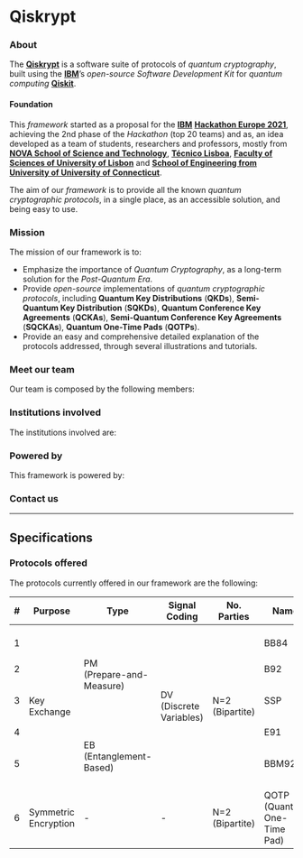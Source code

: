 # Qiskrypt

### About


The [**Qiskrypt**](https://qiskrypt.github.io/) is a software suite of protocols of _quantum cryptography_, built using the [**IBM**](https://www.ibm.com/)’s _open-source_ _Software Development Kit_ for _quantum computing_ [**Qiskit**](https://qiskit.org/).

#### Foundation

This _framework_ started as a proposal for the [**IBM**](https://www.ibm.com/) [**Hackathon Europe 2021**](https://qiskithackathoneurope.bemyapp.com/), achieving the 2nd phase of the _Hackathon_ (top 20 teams) and as, an idea developed as a team of students, researchers and professors, mostly from [**NOVA School of Science and Technology**](https://www.fct.unl.pt/), [**Técnico Lisboa**](https://tecnico.ulisboa.pt/en/), [**Faculty of Sciences of University of Lisbon**](https://ciencias.ulisboa.pt/en) and [**School of Engineering from University of University of Connecticut**](https://www.engr.uconn.edu/).

The aim of our _framework_ is to provide all the known _quantum cryptographic protocols_, in a single place, as an accessible solution, and being easy to use.

### Mission

The mission of our framework is to:
* Emphasize the importance of _Quantum Cryptography_, as a long-term solution for the _Post-Quantum Era_.
* Provide _open-source_ implementations of _quantum cryptographic protocols_, including **Quantum Key Distributions** (**QKDs**), **Semi-Quantum Key Distribution** (**SQKDs**), **Quantum Conference Key Agreements** (**QCKAs**), **Semi-Quantum Conference Key Agreements** (**SQCKAs**), **Quantum One-Time Pads** (**QOTPs**).
* Provide an easy and comprehensive detailed explanation of the protocols addressed, through several illustrations and tutorials.


### Meet our team

Our team is composed by the following members:


### Institutions involved

The institutions involved are:


### Powered by

This framework is powered by:


### Contact us

***

## Specifications

### Protocols offered

The protocols currently offered in our framework are the following:


<table class="tg">
<thead>
  <tr>
    <th>#</th>
    <th>Purpose</th>
    <th>Type</th>
    <th>Signal Coding</th>
    <th>No. Parties</th>
    <th>Name</th>
    <th>Year</th>
    <th>Authors</th>
    <th>Ref.</th>
    <th>Offered Since</th>
  </tr>
</thead>
<tbody>
  <tr>
    <td>1</td>
    <td rowspan="5">Key Exchange</td>
    <td rowspan="3">PM<br>(Prepare-and-Measure)</td>
    <td rowspan="5">DV<br>(Discrete Variables)</td>
    <td rowspan="5">N=2<br>(Bipartite)</td>
    <td>BB84</td>
    <td>1984</td>
    <td>C. Bennet and G. Bassard</td>
    <td><a href="">[BB84]</a></td>
    <td>v0.0.1</td>
  </tr>
  <tr>
    <td>2</td>
    <td>B92</td>
    <td>1992</td>
    <td>C. Bennet</td>
    <td><a href="">[B92]</a></td>
    <td>v0.0.1</td>
  </tr>
  <tr>
    <td>3</td>
    <td>SSP</td>
    <td>1999</td>
    <td>H. Bechmann-Pasquinucci and N. Gisin</td>
    <td><a href="">[PG99]</a></td>
    <td>v0.0.1</td>
  </tr>
  <tr>
    <td>4</td>
    <td rowspan="2">EB<br>(Entanglement-Based)</td>
    <td>E91</td>
    <td>1991</td>
    <td>A. Ekert</td>
    <td><a href="">[E91]</a></td>
    <td>N/A</td>
  </tr>
  <tr>
    <td>5</td>
    <td>BBM92</td>
    <td>1992</td>
    <td>C. Bennet, G. Brassard and N. Mermin</td>
    <td><a href="">[BBM92]</a></td>
    <td>N/A</td>
  </tr>
  <tr>
    <td>6</td>
    <td>Symmetric Encryption</td>
    <td>-</td>
    <td>-</td>
    <td>N=2<br>(Bipartite)</td>
    <td>QOTP<br>(Quantum One-Time Pad)</td>
    <td>2000</td>
    <td>M. Mosca, A. Tapp and R. Wolf</td>
    <td><a href="">[MTW00]</a></td>
    <td>v0.0.1</td>
  </tr>
</tbody>
</table>
